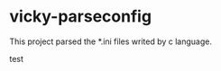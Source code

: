 vicky-parseconfig
=================

This project parsed the *.ini files writed by c language. 

test
